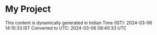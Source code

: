# My Project

This content is dynamically generated in Indian Time (IST): 2024-03-06 14:10:33 IST
Converted to UTC: 2024-03-06 08:40:33 UTC
